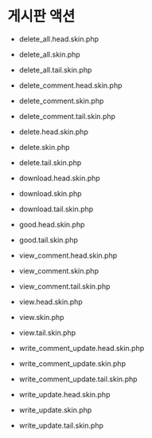 # 게시판 액션

- delete_all.head.skin.php
- delete_all.skin.php
- delete_all.tail.skin.php

- delete_comment.head.skin.php
- delete_comment.skin.php
- delete_comment.tail.skin.php

- delete.head.skin.php
- delete.skin.php
- delete.tail.skin.php

- download.head.skin.php
- download.skin.php
- download.tail.skin.php

- good.head.skin.php
- good.tail.skin.php

- view_comment.head.skin.php
- view_comment.skin.php
- view_comment.tail.skin.php

- view.head.skin.php
- view.skin.php
- view.tail.skin.php

- write_comment_update.head.skin.php
- write_comment_update.skin.php
- write_comment_update.tail.skin.php

- write_update.head.skin.php
- write_update.skin.php
- write_update.tail.skin.php
